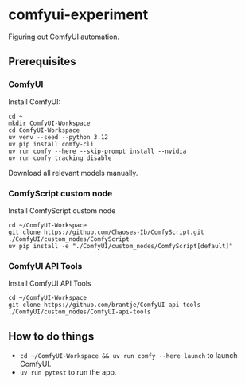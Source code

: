 # comfyui-experiment

Figuring out ComfyUI automation.

## Prerequisites

### ComfyUI

Install ComfyUI:

```
cd ~
mkdir ComfyUI-Workspace
cd ComfyUI-Workspace
uv venv --seed --python 3.12
uv pip install comfy-cli
uv run comfy --here --skip-prompt install --nvidia 
uv run comfy tracking disable
```

Download all relevant models manually.

### ComfyScript custom node

Install ComfyScript custom node

```
cd ~/ComfyUI-Workspace
git clone https://github.com/Chaoses-Ib/ComfyScript.git ./ComfyUI/custom_nodes/ComfyScript
uv pip install -e "./ComfyUI/custom_nodes/ComfyScript[default]"
```

### ComfyUI API Tools

Install ComfyUI API Tools

```
cd ~/ComfyUI-Workspace
git clone https://github.com/brantje/ComfyUI-api-tools ./ComfyUI/custom_nodes/ComfyUI-api-tools
```

## How to do things

* `cd ~/ComfyUI-Workspace && uv run comfy --here launch` to launch ComfyUI.
* `uv run pytest` to run the app.
